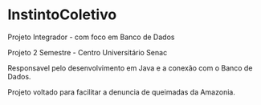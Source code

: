 # InstintoColetivo

Projeto Integrador - com foco em Banco de Dados

Projeto 2 Semestre - Centro Universitário Senac

Responsavel pelo desenvolvimento em Java
e a conexão com o Banco de Dados.


Projeto voltado para facilitar a denuncia de queimadas da Amazonia. 
